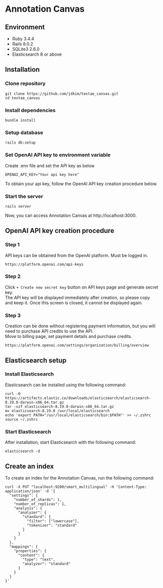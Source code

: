 # Annotation Canvas
## Environment
- Ruby 3.4.4
- Rails 8.0.2
- SQLite3 2.6.0
- Elasticsearch 8 or above

## Installation
### Clone repository
```
git clone https://github.com/jdkim/textae_canvas.git
cd textae_canvas
```

### Install dependencies
```
bundle install
```

### Setup database
```
rails db:setup
```

### Set OpenAI API key to environment variable
Create .env file and set the API key as below
```
OPENAI_API_KEY="Your api key here"
```

To obtain your api key, follow the OpenAI API key creation procedure below.

### Start the server
```
rails server
```

Now, you can access Annotation Canvas at http://localhost:3000.

## OpenAI API key creation procedure
### Step 1
API keys can be obtained from the OpenAI platform. Must be logged in.
```
https://platform.openai.com/api-keys
```

### Step 2
Click `+ Create new secret key` button on API keys page and generate secret key.   
The API key will be displayed immediately after creation, so please copy and keep it. Once this screen is closed, it cannot be displayed again.

### Step 3
Creation can be done without registering payment information, but you will need to purchase API credits to use the API.   
Move to billing page, set payment details and purchase credits.
```
https://platform.openai.com/settings/organization/billing/overview
```

## Elasticsearch setup
### Install Elasticsearch
Elasticsearch can be installed using the following command:
```
curl -O https://artifacts.elastic.co/downloads/elasticsearch/elasticsearch-8.19.0-darwin-x86_64.tar.gz
tar -xzf elasticsearch-8.19.0-darwin-x86_64.tar.gz
mv elasticsearch-8.19.0 /usr/local/elasticsearch
echo 'export PATH="/usr/local/elasticsearch/bin:$PATH"' >> ~/.zshrc
source ~/.zshrc
```
### Start Elasticsearch
After installation, start Elasticsearch with the following command:
```
elasticsearch -d
```
## Create an index
To create an index for the Annotation Canvas, run the following command:
```
curl -X PUT "localhost:9200/smart_multilingual" -H 'Content-Type: application/json' -d '{
  "settings": {
    "number_of_shards": 1,
    "number_of_replicas": 1,
    "analysis": {
      "analyzer": {
        "standard": {
          "filter": ["lowercase"],
          "tokenizer": "standard"
        }
      }
    }
  },
  "mappings": {
    "properties": {
      "content": {
        "type": "text",
        "analyzer": "standard"
      }
    }
  }
}'
```